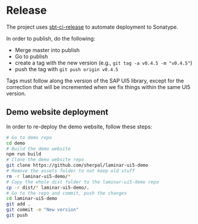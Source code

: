 # Release

The project uses [sbt-ci-release](https://github.com/sbt/sbt-ci-release) to automate deployment to Sonatype.

In order to publish, do the following:

- Merge master into publish
- Go to publish
- create a tag with the new version (e.g., `git tag -a v0.4.5 -m "v0.4.5"`)
- push the tag with `git push origin v0.4.5`

Tags must follow along the version of the SAP UI5 library, except for the correction that will be incremented when we fix things within the same UI5 version.

## Demo website deployment

In order to re-deploy the demo website, follow these steps:

```bash
# Go to demo repo
cd demo
# Build the demo website
npm run build
# Clone the demo website repo
git clone https://github.com/sherpal/laminar-ui5-demo
# Remove the assets folder to not keep old stuff
rm -r laminar-ui5-demo/*
# Copy the whole dist folder to the laminar-ui5-demo repo
cp -r dist/* laminar-ui5-demo/.
# Go to the repo and commit, push the changes
cd laminar-ui5-demo
git add .
git commit -m "New version"
git push
```

